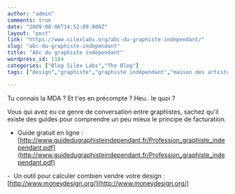 ```yaml
---
author: "admin"
comments: true
date: "2009-08-06T14:52:09.000Z"
layout: "post"
link: "https://www.silexlabs.org/abc-du-graphiste-independant/"
slug: "abc-du-graphiste-independant"
title: "Abc du graphiste indépendant"
wordpress_id: 1184
categories: ["Blog Silex Labs","The Blog"]
tags: ["design","graphiste","graphiste indépendant","maison des artistes"]

---
```

Tu connais la MDA ? Et t'es en précompte ? Heu.. le quoi ?

Vous qui avez eu ce genre de conversation entre graphistes, sachez qu'il existe des guides pour comprendre un peu mieux le principe de facturation.

- Guide gratuit en ligne :  [http://www.guidedugraphisteindependant.fr/Profession_graphiste_independant.pdf](http://www.guidedugraphisteindependant.fr/Profession_graphiste_independant.pdf)

-  Un outil pour calculer combien vendre votre design : [http://www.moneydesign.org/](http://www.moneydesign.org/)

